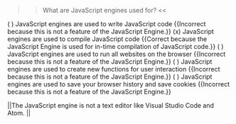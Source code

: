 >>What are JavaScript engines used for? <<

( ) JavaScript engines are used to write JavaScript code {{Incorrect because this is not a feature of the JavaScript Engine.}}
(x) JavaScript engines are used to compile JavaScript code {{Correct because the JavaScript Engine is used for in-time compilation of JavaScript code.}}
( ) JavaScript engines are used to run all websites on the browser {{Incorrect because this is not a feature of the JavaScript Engine.}}
( ) JavaScript engines are used to create new functions for user interaction {{Incorrect because this is not a feature of the JavaScript Engine.}}
( ) JavaScript engines are used to save your browser history and save cookies {{Incorrect because this is not a feature of the JavaScript Engine.}}

||The JavaScript engine is not a text editor like Visual Studio Code and Atom. ||